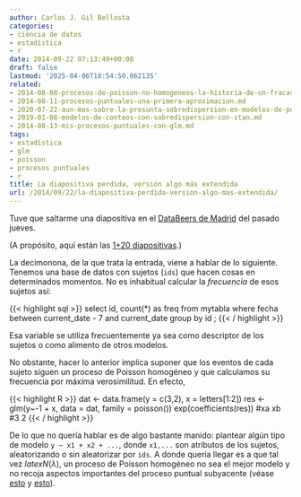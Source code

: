 ```yaml
---
author: Carlos J. Gil Bellosta
categories:
- ciencia de datos
- estadística
- r
date: 2014-09-22 07:13:49+00:00
draft: false
lastmod: '2025-04-06T18:54:50.862135'
related:
- 2014-08-08-procesos-de-poisson-no-homogeneos-la-historia-de-un-fracaso.md
- 2014-08-11-procesos-puntuales-una-primera-aproximacion.md
- 2020-07-22-aun-mas-sobre-la-presunta-sobredispersion-en-modelos-de-poisson.md
- 2019-01-08-modelos-de-conteos-con-sobredispersion-con-stan.md
- 2014-08-13-mis-procesos-puntuales-con-glm.md
tags:
- estadística
- glm
- poisson
- procesos puntuales
- r
title: La diapositiva perdida, versión algo más extendida
url: /2014/09/22/la-diapositiva-perdida-version-algo-mas-extendida/
---
```


Tuve que saltarme una diapositiva en el [DataBeers de Madrid](https://datanalytics.com/2014/09/18/recordatorio-esta-tarde-participo-en-el-databeers-de-madrid/) del pasado jueves.

(A propósito, aquí están las [1+20 diapositivas](/uploads/charla_databeers_201409.pdf).)

La decimonona, de la que trata la entrada, viene a hablar de lo siguiente. Tenemos una base de datos con sujetos (`ids`) que hacen cosas en determinados momentos. No es inhabitual calcular la _frecuencia_ de esos sujetos así:


{{< highlight sql >}}
select id, count(*) as freq
from mytabla
where fecha between current_date - 7 and current_date
group by id
;
{{< / highlight >}}

Esa variable se utiliza frecuentemente ya sea como descriptor de los sujetos o como alimento de otros modelos.

No obstante, hacer lo anterior implica suponer que los eventos de cada sujeto siguen un proceso de Poisson homogéneo y que calculamos su frecuencia por máxima verosimilitud. En efecto,

{{< highlight R >}}
dat <- data.frame(y = c(3,2), x = letters[1:2])
res <- glm(y~-1 + x, data = dat, family = poisson())
exp(coefficients(res))
#xa xb
#3  2
{{< / highlight >}}

De lo que no quería hablar es de algo bastante manido: plantear algún tipo de modelo `y ~ x1 + x2 + ...`, donde `x1,...` son atributos de los sujetos, aleatorizando o sin aleatorizar por `ids`. A donde quería llegar es a que tal vez $latex N(\lambda)$, un proceso de Poisson homogéneo no sea el mejor modelo y no recoja aspectos importantes del proceso puntual subyacente (véase [esto](https://datanalytics.com/2014/08/11/procesos-puntuales-una-primera-aproximacion/) y [esto](https://datanalytics.com/2014/08/13/mis-procesos-puntuales-con-glm/)).